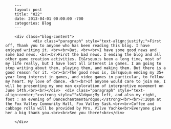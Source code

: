 
        ---
        layout: post
        title: "022"
        date: 2013-04-01 00:00:00 -700
        categories: Blog
        ---

        <div class="blog-content">
				<div class="paragraph" style="text-align:justify;">First off, Thank you to anyone who has been reading this blog. I have enjoyed writing it. <br><br>But. <br><br>I have some good news and some bad news. <br><br>First the bad news. I ending the blog and all other game creation activities. It&rsquo;s been a long time, most of my life really, but I have lost all interest in games. I am going to stop writing about them, playing them, and making them. But there is a good reason for it. <br><br>The good news is, I&rsquo;m ending my 35+ year long interest in games, and video games in particular, to follow my heart. My love of dance. <br><br>If anyone would care to join me, I will be presenting my one man exploration of interpretive movement on June 14th.<br><br></div>  <div class="paragraph" style="text-align:center;"><strong style="">&ldquo;My left, and also my right, foot : an evening of Dancechantment&rdquo;</strong><br><br>7:20pm at the Fox Valley Community Hall, Fox Valley Sask.<br><br>Coffee and cabbage rolls will be provided by Mrs. Vilve Yachke<br>Everyone give her a big thank you.<br><br>See you there!<br></div>

		</div>
        
